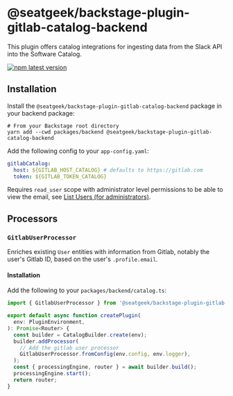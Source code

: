# @seatgeek/backstage-plugin-gitlab-catalog-backend

This plugin offers catalog integrations for ingesting data from the Slack API into the Software Catalog.

[![npm latest version](https://img.shields.io/npm/v/@seatgeek/backstage-plugin-gitlab-catalog-backend/latest.svg)](https://www.npmjs.com/package/@seatgeek/backstage-plugin-gitlab-catalog-backend)

## Installation

Install the `@seatgeek/backstage-plugin-gitlab-catalog-backend` package in your backend package:

```shell
# From your Backstage root directory
yarn add --cwd packages/backend @seatgeek/backstage-plugin-gitlab-catalog-backend
```

Add the following config to your `app-config.yaml`:

```yml
gitlabCatalog:
  host: ${GITLAB_HOST_CATALOG} # defaults to https://gitlab.com
  token: ${GITLAB_TOKEN_CATALOG}
```

Requires `read_user` scope with administrator level permissions to be able to view the email, see [List Users (for administrators)](https://docs.gitlab.com/ee/api/users.html#for-administrators).

## Processors

### `GitlabUserProcessor`

Enriches existing `User` entities with information from Gitlab, notably the user's Gitlab ID, based on the user's `.profile.email`.

#### Installation

Add the following to your `packages/backend/catalog.ts`:

```ts
import { GitlabUserProcessor } from '@seatgeek/backstage-plugin-gitlab-catalog-backend';

export default async function createPlugin(
  env: PluginEnvironment,
): Promise<Router> {
  const builder = CatalogBuilder.create(env);
  builder.addProcessor(
    // Add the gitlab user processor
    GitlabUserProcessor.fromConfig(env.config, env.logger),
  );
  const { processingEngine, router } = await builder.build();
  processingEngine.start();
  return router;
}
```
